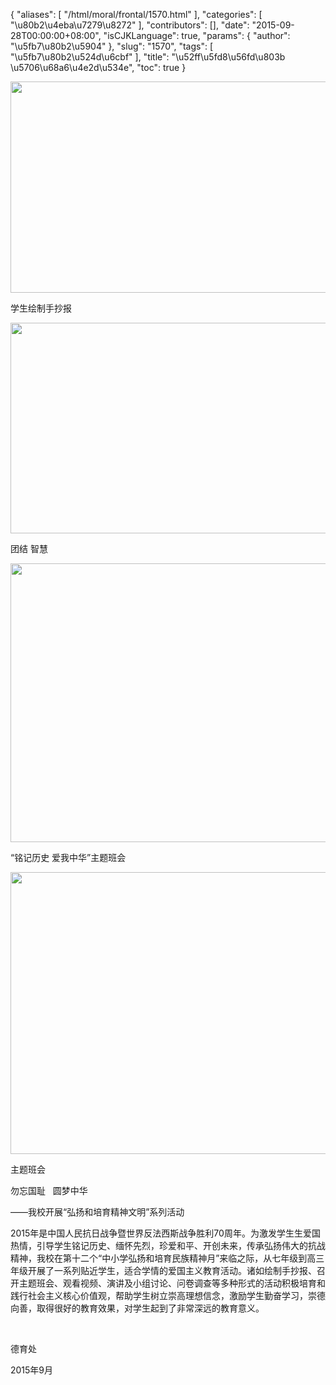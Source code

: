 {
    "aliases": [
        "/html/moral/frontal/1570.html"
    ],
    "categories": [
        "\u80b2\u4eba\u7279\u8272"
    ],
    "contributors": [],
    "date": "2015-09-28T00:00:00+08:00",
    "isCJKLanguage": true,
    "params": {
        "author": "\u5fb7\u80b2\u5904"
    },
    "slug": "1570",
    "tags": [
        "\u5fb7\u80b2\u524d\u6cbf"
    ],
    "title": "\u52ff\u5fd8\u56fd\u803b   \u5706\u68a6\u4e2d\u534e",
    "toc": true
}


<img
    src="http://www.tfls.cn/images/151002/1-15100216323a42.jpg"
    style="display:block;margin-left:auto;margin-right:auto;"
    decoding="async"
    fetchpriority="auto"
    loading="lazy"
    height="338"
    width="600"
/>




学生绘制手抄报





<img
    src="https://cdn.tfls.online/mirror/full/ed3416dc11434c524cba83a6b57d978353230fce.jpg"
    style="display:block;margin-left:auto;margin-right:auto;"
    decoding="async"
    fetchpriority="auto"
    loading="lazy"
    height="337"
    width="600"
/>




团结 智慧





<img
    src="http://www.tfls.cn/images/151002/1-15100216323cH.jpg"
    style="display:block;margin-left:auto;margin-right:auto;"
    decoding="async"
    fetchpriority="auto"
    loading="lazy"
    height="446"
    width="600"
/>




“铭记历史 爱我中华”主题班会





<img
    src="https://cdn.tfls.online/mirror/full/3ef344606bb879bde644d05e3ab4d39934d8bb46.jpg"
    style="display:block;margin-left:auto;margin-right:auto;"
    decoding="async"
    fetchpriority="auto"
    loading="lazy"
    height="451"
    width="600"
/>




主题班会




  





勿忘国耻   圆梦中华




——我校开展“弘扬和培育精神文明”系列活动




2015年是中国人民抗日战争暨世界反法西斯战争胜利70周年。为激发学生生爱国热情，引导学生铭记历史、缅怀先烈，珍爱和平、开创未来，传承弘扬伟大的抗战精神，我校在第十二个“中小学弘扬和培育民族精神月”来临之际，从七年级到高三年级开展了一系列贴近学生，适合学情的爱国主义教育活动。诸如绘制手抄报、召开主题班会、观看视频、演讲及小组讨论、问卷调查等多种形式的活动积极培育和践行社会主义核心价值观，帮助学生树立崇高理想信念，激励学生勤奋学习，崇德向善，取得很好的教育效果，对学生起到了非常深远的教育意义。




                  









德育处




2015年9月




  



